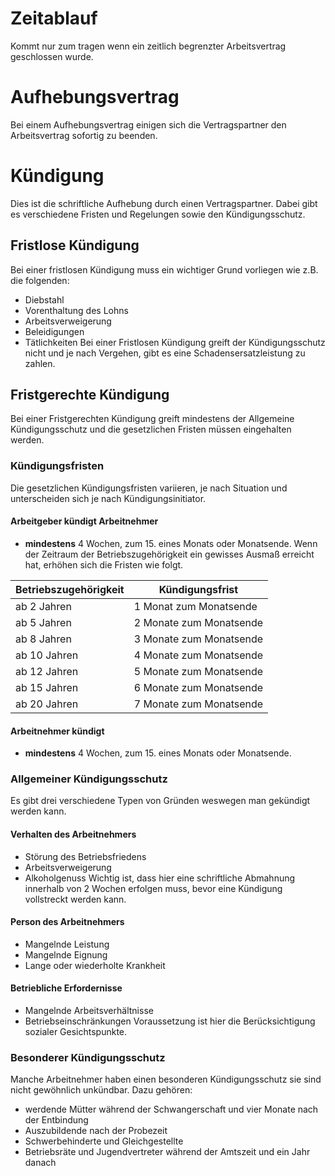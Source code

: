 # Zeitablauf
Kommt nur zum tragen wenn ein zeitlich begrenzter Arbeitsvertrag geschlossen wurde.
# Aufhebungsvertrag
Bei einem Aufhebungsvertrag einigen sich die Vertragspartner den Arbeitsvertrag sofortig zu beenden.
# Kündigung
Dies ist die schriftliche Aufhebung durch einen Vertragspartner. Dabei gibt es verschiedene Fristen und Regelungen sowie den Kündigungsschutz.
## Fristlose Kündigung
Bei einer fristlosen Kündigung muss ein wichtiger Grund vorliegen wie z.B. die folgenden:
- Diebstahl
- Vorenthaltung des Lohns
- Arbeitsverweigerung
- Beleidigungen
- Tätlichkeiten
Bei einer Fristlosen Kündigung greift der Kündigungsschutz nicht und je nach Vergehen, gibt es eine Schadensersatzleistung zu zahlen.
## Fristgerechte Kündigung
Bei einer Fristgerechten Kündigung greift mindestens der Allgemeine Kündigungsschutz und die gesetzlichen Fristen müssen eingehalten werden.

### Kündigungsfristen

Die gesetzlichen Kündigungsfristen variieren, je nach Situation und unterscheiden sich je nach Kündigungsinitiator.
#### Arbeitgeber kündigt Arbeitnehmer
- **mindestens** 4 Wochen, zum 15. eines Monats oder Monatsende.
Wenn der Zeitraum der Betriebszugehörigkeit ein gewisses Ausmaß erreicht hat, erhöhen sich die Fristen wie folgt.

| Betriebszugehörigkeit | Kündigungsfrist         |
| --------------------- | ----------------------- |
| ab 2 Jahren           | 1 Monat zum Monatsende  |
| ab 5 Jahren           | 2 Monate zum Monatsende |
| ab 8 Jahren           | 3 Monate zum Monatsende |
| ab 10 Jahren          | 4 Monate zum Monatsende |
| ab 12 Jahren          | 5 Monate zum Monatsende |
| ab 15 Jahren          | 6 Monate zum Monatsende |
| ab 20 Jahren          | 7 Monate zum Monatsende |
#### Arbeitnehmer kündigt
- **mindestens** 4 Wochen, zum 15. eines Monats oder Monatsende.
### Allgemeiner Kündigungsschutz
Es gibt drei verschiedene Typen von Gründen weswegen man gekündigt werden kann.
#### Verhalten des Arbeitnehmers
- Störung des Betriebsfriedens
- Arbeitsverweigerung
- Alkoholgenuss
Wichtig ist, dass hier eine schriftliche Abmahnung innerhalb von 2 Wochen erfolgen muss, bevor eine Kündigung vollstreckt werden kann.
#### Person des Arbeitnehmers
- Mangelnde Leistung
- Mangelnde Eignung
- Lange oder wiederholte Krankheit
#### Betriebliche Erfordernisse
- Mangelnde Arbeitsverhältnisse
- Betriebseinschränkungen
Voraussetzung ist hier die Berücksichtigung sozialer Gesichtspunkte.
### Besonderer Kündigungsschutz
Manche Arbeitnehmer haben einen besonderen Kündigungsschutz sie sind nicht gewöhnlich unkündbar.
Dazu gehören:
- werdende Mütter während der Schwangerschaft und vier Monate nach der Entbindung
- Auszubildende nach der Probezeit
- Schwerbehinderte und Gleichgestellte
- Betriebsräte und Jugendvertreter während der Amtszeit und ein Jahr danach